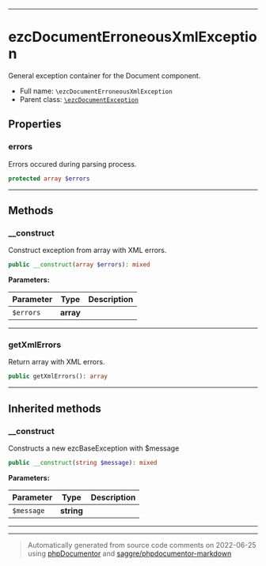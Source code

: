 ***

# ezcDocumentErroneousXmlException

General exception container for the Document component.



* Full name: `\ezcDocumentErroneousXmlException`
* Parent class: [`\ezcDocumentException`](./ezcDocumentException.md)



## Properties


### errors

Errors occured during parsing process.

```php
protected array $errors
```






***

## Methods


### __construct

Construct exception from array with XML errors.

```php
public __construct(array $errors): mixed
```








**Parameters:**

| Parameter | Type | Description |
|-----------|------|-------------|
| `$errors` | **array** |  |




***

### getXmlErrors

Return array with XML errors.

```php
public getXmlErrors(): array
```











***


## Inherited methods


### __construct

Constructs a new ezcBaseException with $message

```php
public __construct(string $message): mixed
```








**Parameters:**

| Parameter | Type | Description |
|-----------|------|-------------|
| `$message` | **string** |  |




***


***
> Automatically generated from source code comments on 2022-06-25 using [phpDocumentor](http://www.phpdoc.org/) and [saggre/phpdocumentor-markdown](https://github.com/Saggre/phpDocumentor-markdown)
